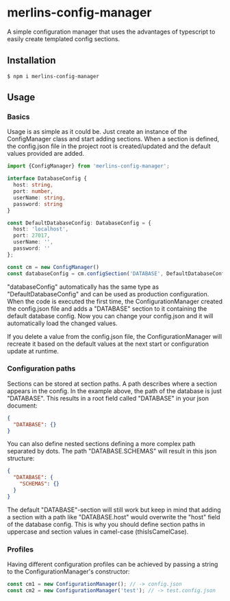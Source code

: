 # merlins-config-manager
A simple configuration manager that uses the advantages of typescript to easily create templated config sections.

## Installation

```console
$ npm i merlins-config-manager
```

## Usage

### Basics
Usage is as simple as it could be. Just create an instance of the ConfigManager class and start adding sections.
When a section is defined, the config.json file in the project root is created/updated and the default values provided are added.

```typescript
import {ConfigManager} from 'merlins-config-manager';

interface DatabaseConfig {
  host: string,
  port: number,
  userName: string,
  password: string
}

const DefaultDatabaseConfig: DatabaseConfig = {
  host: 'localhost',
  port: 27017,
  userName: '',
  password: ''
};

const cm = new ConfigManager()
const databaseConfig = cm.configSection('DATABASE', DefaultDatabaseConfig);
```

"databaseConfig" automatically has the same type as "DefaultDatabaseConfig" and can be used as production configuration.
When the code is executed the first time, the ConfigurationManager created the config.json file and adds a "DATABASE" section to it containing the default database config.
Now you can change your config.json and it will automatically load the changed values.

If you delete a value from the config.json file, the ConfigurationManager will recreate it based on the default values at the next start or configuration update at runtime.

### Configuration paths
Sections can be stored at section paths. A path describes where a section appears in the config.
In the example above, the path of the database is just "DATABASE". This results in a root field called "DATABASE" in your json document:

```json
{
  "DATABASE": {}
}
```

You can also define nested sections defining a more complex path separated by dots.
The path "DATABASE.SCHEMAS" will result in this json structure:

```json
{
  "DATABASE": {
    "SCHEMAS": {}
  }
}
```

The default "DATABASE"-section will still work but keep in mind that adding a section with a path like "DATABASE.host" would overwrite the "host" field of the database config.
This is why you should define section paths in uppercase and section values in camel-case (thisIsCamelCase).

### Profiles
Having different configuration profiles can be achieved by passing a string to the ConfigurationManager's constructor:

```typescript
const cm1 = new ConfigurationManager(); // -> config.json
const cm2 = new ConfigurationManager('test'); // -> test.config.json
```
